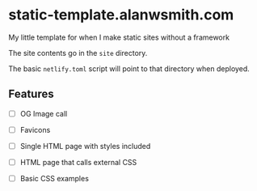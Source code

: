 # static-template.alanwsmith.com

My little template for when I make static sites without a framework

The site contents go in the `site` directory. 

The basic `netlify.toml` script will point to that directory 
when deployed. 

## Features 

- [ ] OG Image call
- [ ] Favicons
- [ ] Single HTML page with styles included
- [ ] HTML page that calls external CSS
- [ ] Basic CSS examples



